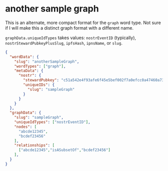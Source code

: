 another sample graph
=====

This is an alternate, more compact format for the `graph` word type. Not sure if I will make this a distinct graph format with a different name.

`graphData.uniqueIdTypes` takes values: `nostrEventID` (typically), `nostrStewardPubkeyPlusSlug`, `ipfsHash`, `ipnsName`, or `slug`. 
```json
{
  "wordData": {
    "slug": "anotherSampleGraph",
    "wordTypes": ["graph"],
    "metaData": {
      "nostr": {
        "stewardPubkey": "c51a542e4f93afe6f45e5bef002f7a0efcc0a47460a736654c0bee5402c482fa",
        "uniqueIDs": {
          "slug": "sampleGraph"
        }
      }
    }
  },
  "graphData": {
    "slug": "sampleGraph",
    "uniqueIdTypes": ["nostrEventID"],
    "nodes": [
      "abcde12345",
      "bcdef23456"
    ],
    "relationships": [
      ["abcde12345","isASubsetOf","bcdef23456"]
    ],
  }
}
```
